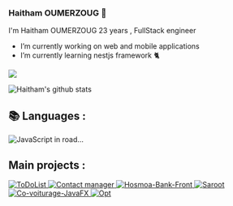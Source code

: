 ### Haitham OUMERZOUG 👋
I'm Haitham OUMERZOUG 23 years , FullStack engineer  

-  I’m currently working on web and mobile applications
-  I’m currently learning nestjs framework 🐈

<a href="https://www.linkedin.com/in/haitham-oumerzoug/">
    <img src="https://img.shields.io/badge/linkedin-%230077B5.svg?&style=for-the-badge&logo=linkedin&logoColor=white" />
</a>


![Haitham's github stats](https://github-readme-stats.vercel.app/api?username=HaithamOumerzoug&layout=compact&show_icons=true&theme=dark) 


## 📚 Languages :

<img alt="JavaScript in road..." src="https://github-readme-stats.vercel.app/api/top-langs/?username=HaithamOumerzoug&layout=compact&theme=dark">

## Main projects :

<div>
<a href="https://github.com/HaithamOumerzoug/ToDoList-ReactJS-NodeJS">
<img alt="ToDoList" src="https://github-readme-stats.vercel.app/api/pin/?username=HaithamOumerzoug&repo=ToDoList-ReactJS-NodeJS&theme=dark">
</a>

<a href="https://github.com/HaithamOumerzoug/contact-manager-react-redux">
<img alt="Contact manager"src="https://github-readme-stats.vercel.app/api/pin/?username=HaithamOumerzoug&repo=contact-manager-react-redux&theme=dark">
</a>

<a href="https://github.com/HaithamOumerzoug/Hosmoa-Bank-Front">
<img alt="Hosmoa-Bank-Front" src="https://github-readme-stats.vercel.app/api/pin/?username=HaithamOumerzoug&repo=Hosmoa-Bank-Front&theme=dark">
</a>
<a href="https://github.com/HaithamOumerzoug/Saroot">
<img alt="Saroot" src="https://github-readme-stats.vercel.app/api/pin/?username=HaithamOumerzoug&repo=Saroot&theme=dark">
</a>

<a href="https://github.com/HaithamOumerzoug/Co-voiturage-JavaFX">
<img alt="Co-voiturage-JavaFX" src="https://github-readme-stats.vercel.app/api/pin/?username=HaithamOumerzoug&repo=Co-voiturage-JavaFX&theme=dark">
</a>

<a href="https://github.com/HaithamOumerzoug/Opticienne-Laravel-Vue.js">
<img alt="Opt" src="https://github-readme-stats.vercel.app/api/pin/?username=HaithamOumerzoug&repo=Opticienne-Laravel-Vue.js&theme=dark">
</a>
</div>

